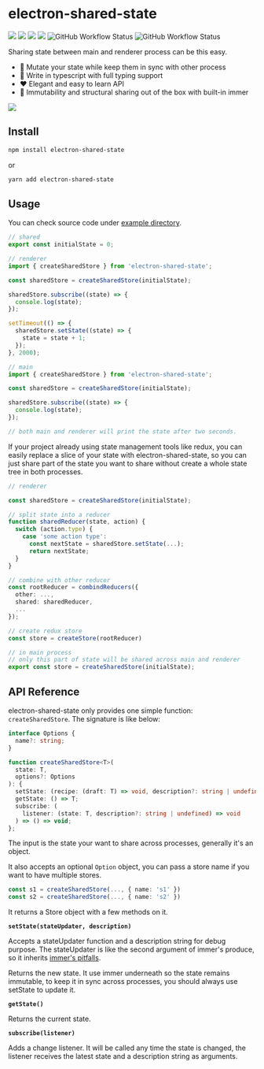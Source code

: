 # electron-shared-state

![](https://img.shields.io/npm/l/electron-shared-state)
![](https://badgen.net/npm/v/electron-shared-state)
![](https://badgen.net/npm/types/electron-shared-state)
![](https://badgen.net/bundlephobia/minzip/electron-shared-state)
![GitHub Workflow Status](https://img.shields.io/github/actions/workflow/status/zoubingwu/electron-shared-state/publish.yaml?label=publish)
![GitHub Workflow Status](https://img.shields.io/github/actions/workflow/status/zoubingwu/electron-shared-state/test.yaml?label=test)

Sharing state between main and renderer process can be this easy.

- 🚀 Mutate your state while keep them in sync with other process
- 🎯 Write in typescript with full typing support
- ❤️ Elegant and easy to learn API
- 👻 Immutability and structural sharing out of the box with built-in immer

![](./showcase.gif)

## Install

```sh
npm install electron-shared-state
```

or

```sh
yarn add electron-shared-state
```

## Usage

You can check source code under [example directory](/example).

```ts
// shared
export const initialState = 0;

// renderer
import { createSharedStore } from 'electron-shared-state';

const sharedStore = createSharedStore(initialState);

sharedStore.subscribe((state) => {
  console.log(state);
});

setTimeout(() => {
  sharedStore.setState((state) => {
    state = state + 1;
  });
}, 2000);

// main
import { createSharedStore } from 'electron-shared-state';

const sharedStore = createSharedStore(initialState);

sharedStore.subscribe((state) => {
  console.log(state);
});

// both main and renderer will print the state after two seconds.
```

If your project already using state management tools like redux, you can easily replace a slice of your state with electron-shared-state, so you can just share part of the state you want to share without create a whole state tree in both processes.

```ts
// renderer

const sharedStore = createSharedStore(initialState);

// split state into a reducer
function sharedReducer(state, action) {
  switch (action.type) {
    case 'some action type':
      const nextState = sharedStore.setState(...);
      return nextState;
  }
}

// combine with other reducer
const rootReducer = combindReducers({
  other: ...,
  shared: sharedReducer,
  ...
});

// create redux store
const store = createStore(rootReducer)

// in main process
// only this part of state will be shared across main and renderer
export const store = createSharedStore(initialState);
```

## API Reference

electron-shared-state only provides one simple function: `createSharedStore`. The signature is like below:

```ts
interface Options {
  name?: string;
}

function createSharedStore<T>(
  state: T,
  options?: Options
): {
  setState: (recipe: (draft: T) => void, description?: string | undefined) => T;
  getState: () => T;
  subscribe: (
    listener: (state: T, description?: string | undefined) => void
  ) => () => void;
};
```

The input is the state your want to share across processes, generally it's an object.

It also accepts an optional `Option` object, you can pass a store name if you want to have multiple stores.

```ts
const s1 = createSharedStore(..., { name: 's1' })
const s2 = createSharedStore(..., { name: 's2' })
```

It returns a Store object with a few methods on it.

**`setState(stateUpdater, description)`**

Accepts a stateUpdater function and a description string for debug purpose. The stateUpdater is like the second argument of immer's produce, so it inherits [immer's pitfalls](https://immerjs.github.io/immer/docs/pitfalls).

Returns the new state. It use immer underneath so the state remains immutable, to keep it in sync across processes, you should always use setState to update it.

**`getState()`**

Returns the current state.

**`subscribe(listener)`**

Adds a change listener. It will be called any time the state is changed, the listener receives the latest state and a description string as arguments.
